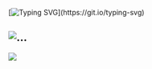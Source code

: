[![Typing SVG](https://readme-typing-svg.demolab.com?font=Love+Ya+Like+A+Sister&pause=1000&color=670C0C&center=true&width=435&lines=Nothing's+here...)](https://git.io/typing-svg)

![...](https://i.pinimg.com/736x/26/11/c9/2611c911b2ea6973ccef470af453a9ea.jpg)
---

[![](https://visitcount.itsvg.in/api?id=Terrenoss&icon=9&color=4)](https://visitcount.itsvg.in)
